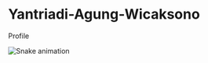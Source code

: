# Yantriadi-Agung-Wicaksono
Profile

<img src="https://raw.githubusercontent.com/Wicakkk/Wicakkk/output/snake.svg" alt="Snake animation" />

###
